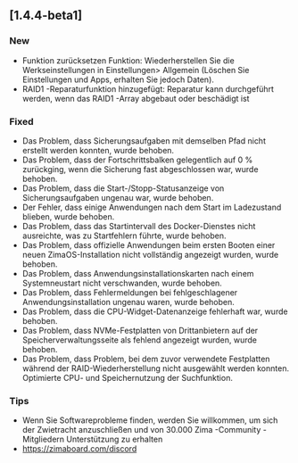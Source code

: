 ## [1.4.4-beta1]
### New
- Funktion zurücksetzen Funktion: Wiederherstellen Sie die Werkseinstellungen in Einstellungen> Allgemein (Löschen Sie Einstellungen und Apps, erhalten Sie jedoch Daten).
- RAID1 -Reparaturfunktion hinzugefügt: Reparatur kann durchgeführt werden, wenn das RAID1 -Array abgebaut oder beschädigt ist
### Fixed
- Das Problem, dass Sicherungsaufgaben mit demselben Pfad nicht erstellt werden konnten, wurde behoben.
- Das Problem, dass der Fortschrittsbalken gelegentlich auf 0 % zurückging, wenn die Sicherung fast abgeschlossen war, wurde behoben.
- Das Problem, dass die Start-/Stopp-Statusanzeige von Sicherungsaufgaben ungenau war, wurde behoben.
- Der Fehler, dass einige Anwendungen nach dem Start im Ladezustand blieben, wurde behoben.
- Das Problem, dass das Startintervall des Docker-Dienstes nicht ausreichte, was zu Startfehlern führte, wurde behoben.
- Das Problem, dass offizielle Anwendungen beim ersten Booten einer neuen ZimaOS-Installation nicht vollständig angezeigt wurden, wurde behoben.
- Das Problem, dass Anwendungsinstallationskarten nach einem Systemneustart nicht verschwanden, wurde behoben.
- Das Problem, dass Fehlermeldungen bei fehlgeschlagener Anwendungsinstallation ungenau waren, wurde behoben.
- Das Problem, dass die CPU-Widget-Datenanzeige fehlerhaft war, wurde behoben.
- Das Problem, dass NVMe-Festplatten von Drittanbietern auf der Speicherverwaltungsseite als fehlend angezeigt wurden, wurde behoben.
- Das Problem, dass Problem, bei dem zuvor verwendete Festplatten während der RAID-Wiederherstellung nicht ausgewählt werden konnten. Optimierte CPU- und Speichernutzung der Suchfunktion.
### Tips
- Wenn Sie Softwareprobleme finden, werden Sie willkommen, um sich der Zwietracht anzuschließen und von 30.000 Zima -Community -Mitgliedern Unterstützung zu erhalten
- <a href = "https://zimaboard.com/discord" target = "_ leer" style = "color: blau"> https://zimaboard.com/discord </a>
